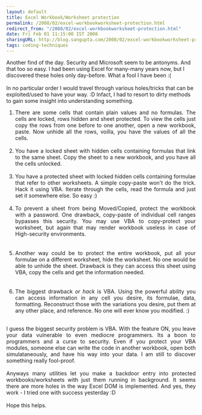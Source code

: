 ```yaml
---
layout: default
title: Excel Workbook/Worksheet protection
permalink: /2008/02/excel-workbookworksheet-protection.html
redirect_from: "/2008/02/excel-workbookworksheet-protection.html"
date: Fri Feb 01 11:15:00 IST 2008
sharingURL: http://blog.sangupta.com/2008/02/excel-workbookworksheet-protection.html
tags: coding-techniques
---
```

Another find of the day. Security and Microsoft seem to be antonyms. And that too so easy. I had been using Excel for many-many years now, but I discovered these holes only day-before. What a fool I have been :(
<br>
<br>In no particular order I would travel through various holes/tricks that can be exploited/used to have your way. :D Infact, I had to resort to dirty methods to gain some insight into understanding something.
<p></p>
<ol style="text-align:justify;">
    <li>There are some cells that contain plain values and no formulas. The cells are locked, rows hidden and sheet protected. To view the cells just copy the rows from one before to one another, open a new workbook, paste. Now unhide all the rows, voilla, you have the values of all the cells.<br><br></li>
    <li>You have a locked sheet with hidden cells containing formulas that link to the same sheet. Copy the sheet to a new workbook, and you have all the cells unlocked.<br><br></li>
    <li>You have a protected sheet with locked hidden cells containing formulae that refer to other worksheets. A simple copy-paste won't do the trick. Hack it using VBA. Iterate through the cells, read the formula and just set it somewhere else. So easy :)<br><br></li>
    <li>To prevent a sheet from being Moved/Copied, protect the workbook with a password. One drawback, copy-paste of individual cell ranges bypasses this security. You may use VBA to copy-protect your worksheet, but again that may render workbook useless in case of High-security environments.<br><br></li>
    <br>
    <li>Another way could be to protect the entire workbook, put all your formulae on a different worksheet, hide the worksheet. No one would be able to unhide the sheet. Drawback is they can access this sheet using VBA, copy the cells and get the information needed.<br><br></li>
    <br>
    <li>The biggest drawback <i>or hack</i> is VBA. Using the powerful ability you can access information in any cell you desire, its formulae, data, formatting. Reconstruct those with the variations you desire, put them at any other place, and reference. No one will ever know you modified. :)</li>
    <br>
</ol>
<p align="justify">I guess the biggest security problem is VBA. With the feature ON, you leave your data vulnerable to even mediocre programmers. Its a boon to programmers and a curse to security. Even if you protect your VBA modules, someone else can write the code in another workbook, open both simulataneously, and have his way into your data. I am still to discover something really fool-proof.<br><br>Anyways many utilities let you make a backdoor entry into protected workbooks/worksheets with just them running in background. It seems there are more holes in the way Excel DOM is implemented. And yes, they work - I tried one with success yesterday :D<br><br>Hope this helps.</p>
